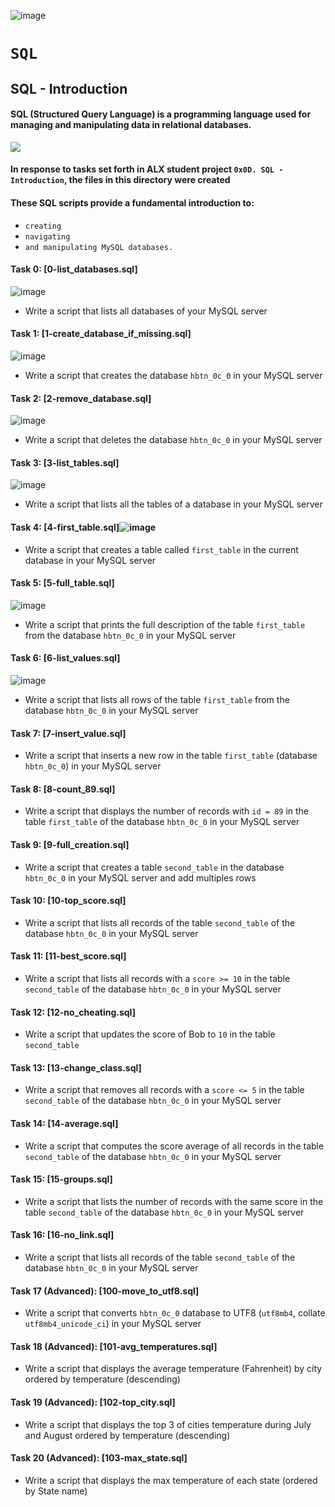 ![image](https://github.com/Joseph-Chukwudiegwu/alx-higher_level_programming/assets/117829502/86c32abf-e1fe-4b55-81df-23bef4e95b8c)

# `SQL`


## SQL - Introduction
#### SQL (Structured Query Language) is a programming language used for managing and manipulating data in relational databases.
![](https://www.selecthub.com/wp-content/uploads/2022/07/SQL-Commands.jpg)
#### In response to tasks set forth in ALX student project `0x0D. SQL - Introduction`, the files in this directory were created

#### These SQL scripts provide a fundamental introduction to:
- `creating`
- `navigating`
- `and manipulating MySQL databases.`
#### Task 0: [0-list_databases.sql]
![image](https://github.com/Joseph-Chukwudiegwu/alx-higher_level_programming/assets/117829502/6dfdb97c-e8f8-4f81-874d-11892e025c1c)

* Write a script that lists all databases of your MySQL server
#### Task 1: [1-create_database_if_missing.sql]
![image](https://github.com/Joseph-Chukwudiegwu/alx-higher_level_programming/assets/117829502/9ef87033-a338-41cc-af4e-b4d2110a3bc0)

* Write a script that creates the database `hbtn_0c_0` in your MySQL server
#### Task 2: [2-remove_database.sql]
![image](https://github.com/Joseph-Chukwudiegwu/alx-higher_level_programming/assets/117829502/2a1c0faa-3ac2-45dc-908e-107bda08fb43)

* Write a script that deletes the database `hbtn_0c_0` in your MySQL server
#### Task 3: [3-list_tables.sql]
![image](https://github.com/Joseph-Chukwudiegwu/alx-higher_level_programming/assets/117829502/72e9c588-1f41-4a3a-8918-d05c787989db)

* Write a script that lists all the tables of a database in your MySQL server
#### Task 4: [4-first_table.sql]![image](https://github.com/Joseph-Chukwudiegwu/alx-higher_level_programming/assets/117829502/2f556624-55fa-48ca-a1cc-ce24c4dc4c2f)


* Write a script that creates a table called `first_table` in the current database in your MySQL server
#### Task 5: [5-full_table.sql]
![image](https://github.com/Joseph-Chukwudiegwu/alx-higher_level_programming/assets/117829502/5a4c4568-950b-4fed-a2e2-3edb24a9af9d)

* Write a script that prints the full description of the table `first_table` from the database `hbtn_0c_0` in your MySQL server
#### Task 6: [6-list_values.sql]
![image](https://github.com/Joseph-Chukwudiegwu/alx-higher_level_programming/assets/117829502/308bde26-4e7d-42dc-9b1c-2b70526b6fee)

* Write a script that lists all rows of the table `first_table` from the database `hbtn_0c_0` in your MySQL server
#### Task 7: [7-insert_value.sql]
* Write a script that inserts a new row in the table `first_table` (database `hbtn_0c_0`) in your MySQL server
#### Task 8: [8-count_89.sql]
* Write a script that displays the number of records with `id = 89` in the table `first_table` of the database `hbtn_0c_0` in your MySQL server
#### Task 9: [9-full_creation.sql]
* Write a script that creates a table `second_table` in the database `hbtn_0c_0` in your MySQL server and add multiples rows
#### Task 10: [10-top_score.sql]
* Write a script that lists all records of the table `second_table` of the database `hbtn_0c_0` in your MySQL server
#### Task 11: [11-best_score.sql]
* Write a script that lists all records with a `score >= 10` in the table `second_table` of the database `hbtn_0c_0` in your MySQL server
#### Task 12: [12-no_cheating.sql]
* Write a script that updates the score of Bob to `10` in the table `second_table`
#### Task 13: [13-change_class.sql]
* Write a script that removes all records with a `score <= 5` in the table `second_table` of the database `hbtn_0c_0` in your MySQL server
#### Task 14: [14-average.sql]
* Write a script that computes the score average of all records in the table `second_table` of the database `hbtn_0c_0` in your MySQL server
#### Task 15: [15-groups.sql]
* Write a script that lists the number of records with the same score in the table `second_table` of the database `hbtn_0c_0` in your MySQL server
#### Task 16: [16-no_link.sql]
* Write a script that lists all records of the table `second_table` of the database `hbtn_0c_0` in your MySQL server
#### Task 17 (Advanced): [100-move_to_utf8.sql]
* Write a script that converts `hbtn_0c_0` database to UTF8 (`utf8mb4`, collate `utf8mb4_unicode_ci`) in your MySQL server
#### Task 18 (Advanced): [101-avg_temperatures.sql]
* Write a script that displays the average temperature (Fahrenheit) by city ordered by temperature (descending)
#### Task 19 (Advanced): [102-top_city.sql]
* Write a script that displays the top 3 of cities temperature during July and August ordered by temperature (descending)
#### Task 20 (Advanced): [103-max_state.sql]
* Write a script that displays the max temperature of each state (ordered by State name)
